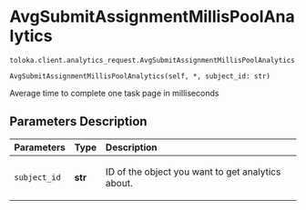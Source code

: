 # AvgSubmitAssignmentMillisPoolAnalytics
`toloka.client.analytics_request.AvgSubmitAssignmentMillisPoolAnalytics`

```
AvgSubmitAssignmentMillisPoolAnalytics(self, *, subject_id: str)
```

Average time to complete one task page in milliseconds

## Parameters Description

| Parameters | Type | Description |
| :----------| :----| :-----------|
`subject_id`|**str**|<p>ID of the object you want to get analytics about.</p>
